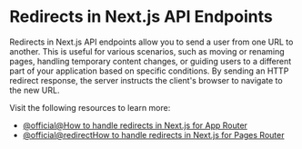 # Redirects in Next.js API Endpoints

Redirects in Next.js API endpoints allow you to send a user from one URL to another. This is useful for various scenarios, such as moving or renaming pages, handling temporary content changes, or guiding users to a different part of your application based on specific conditions. By sending an HTTP redirect response, the server instructs the client's browser to navigate to the new URL.

Visit the following resources to learn more:

- [@official@How to handle redirects in Next.js for App Router](https://nextjs.org/docs/app/guides/redirecting)
- [@official@redirectHow to handle redirects in Next.js for Pages Router](https://nextjs.org/docs/pages/guides/redirecting)